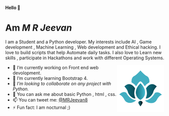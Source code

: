 #### Hello 👋

# Am *M R Jeevan*




 

I am a Student and a Python developer. My interests include AI , Game development , Machine Learning , Web development and Ethical hacking.
I love to build scripts that help Automate daily tasks. I also love to Learn new skills , participate in Hackathons and work with different Operating Systems. 



<a href="logo.png"><img src = "logo.png" align="right" width="150" height="150" ></a>
- 🔭 I’m currently working on Front end web devolopment.
- 🌱 I’m currently learning Bootstrap 4.
- 🤔 *I’m looking to collaborate on any project with Python.* 
- 💬 You can ask me about basic Python , html , css. 
- 📫 You can tweet me: [@MRJeevan8](https://twitter.com/MRJeevan8) 
- ⚡ Fun fact: I am nocturnal ;)

